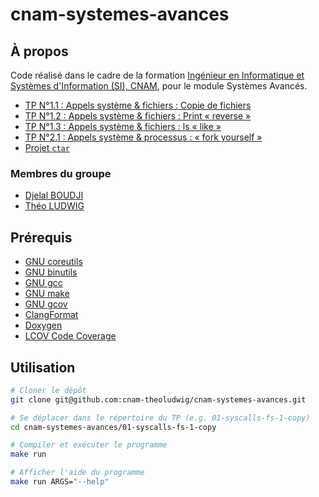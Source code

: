 # cnam-systemes-avances

## À propos

Code réalisé dans le cadre de la formation [Ingénieur en Informatique et Systèmes d'Information (SI), CNAM](https://www.itii-alsace.fr/formations/informatique-et-systemes-dinformation-le-cnam/), pour le module Systèmes Avancés.

- [TP N°1.1 : Appels système & fichiers : Copie de fichiers](./01-syscalls-fs-1-copy)
- [TP N°1.2 : Appels système & fichiers : Print « reverse »](./01-syscalls-fs-2-reverse)
- [TP N°1.3 : Appels système & fichiers : ls « like »](./01-syscalls-fs-3-ls)
- [TP N°2.1 : Appels système & processus : « fork yourself »](./02-syscalls-fs-1-fork)
- [Projet `ctar`](./projet-ctar)

### Membres du groupe

- [Djelal BOUDJI](https://github.com/djelalb)
- [Théo LUDWIG](https://gitlab.com/theoludwig)

## Prérequis

- [GNU coreutils](https://www.gnu.org/software/coreutils/)
- [GNU binutils](https://www.gnu.org/software/binutils/)
- [GNU gcc](https://gcc.gnu.org/)
- [GNU make](https://www.gnu.org/software/make/)
- [GNU gcov](https://gcc.gnu.org/onlinedocs/gcc/Gcov.html)
- [ClangFormat](https://clang.llvm.org/docs/ClangFormat.html)
- [Doxygen](https://www.doxygen.nl/)
- [LCOV Code Coverage](https://github.com/linux-test-project/lcov)

## Utilisation

```sh
# Cloner le dépôt
git clone git@github.com:cnam-theoludwig/cnam-systemes-avances.git

# Se déplacer dans le répertoire du TP (e.g. 01-syscalls-fs-1-copy)
cd cnam-systemes-avances/01-syscalls-fs-1-copy

# Compiler et exécuter le programme
make run

# Afficher l'aide du programme
make run ARGS="--help"
```
